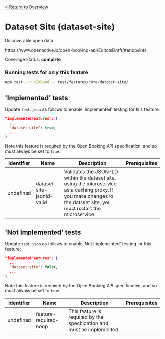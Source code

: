 [< Return to Overview](../../README.md)
# Dataset Site (dataset-site)

Discoverable open data

https://www.openactive.io/open-booking-api/EditorsDraft/#endpoints

Coverage Status: **complete**


### Running tests for only this feature

```bash
npm test --runInBand -- test/features/core/dataset-site/
```


## 'Implemented' tests

Update `test.json` as follows to enable 'Implemented' testing for this feature:

```json
"implementedFeatures": {
  ...
  "dataset-site": true,
  ...
}
```

Note this feature is required by the Open Booking API specification, and so must always be set to `true`.

| Identifier | Name | Description | Prerequisites |
|------------|------|-------------|---------------|
| undefined | dataset-site-jsonld-valid | Validates the JSON-LD within the dataset site, using the microservice as a caching proxy. If you make changes to the dataset site, you must restart the microservice. |  |


## 'Not Implemented' tests

Update `test.json` as follows to enable 'Not Implemented' testing for this feature:

```json
"implementedFeatures": {
  ...
  "dataset-site": false,
  ...
}
```

Note this feature is required by the Open Booking API specification, and so must always be set to `true`.

| Identifier | Name | Description | Prerequisites |
|------------|------|-------------|---------------|
| undefined | feature-required-noop | This feature is required by the specification and must be implemented. |  |
